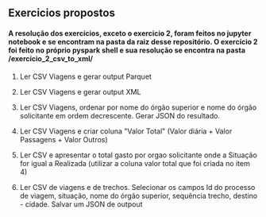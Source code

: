 ## Exercicios propostos

#### A resolução dos exercícios, exceto o exercicio 2, foram feitos no jupyter notebook e se encontram na pasta da raiz desse repositório. O exercício 2 foi feito no próprio pyspark shell e sua resolução se encontra na pasta /exercício_2_csv_to_xml/

1) Ler CSV Viagens e gerar output Parquet

2) Ler CSV Viagens e gerar output XML

3) Ler CSV Viagens, ordenar por nome do órgão superior e nome do órgão solicitante em ordem decrescente. Gerar JSON do resultado.

4) Ler CSV Viagens e criar coluna "Valor Total" (Valor diária + Valor Passagens + Valor Outros)

5) Ler CSV e apresentar o total gasto por orgao solicitante onde a Situação for igual a Realizada (utilizar a coluna valor total que foi criada no item 4)

6) Ler CSV de viagens e de trechos. Selecionar os campos Id do processo de viagem, situação, nome do órgão superior, sequência trecho, destino - cidade. Salvar um JSON de outpout
